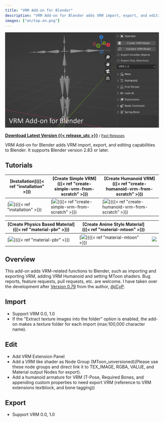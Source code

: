 ```yaml
---
title: "VRM Add-on for Blender"
description: "VRM Add-on for Blender adds VRM import, export, and editing capabilities to Blender."
images: ["en/top.en.png"]
---
```


<style>
main header {
  display: none;
}

main article.prose section :where(p, img):not(:where([class~=not-prose] *)) {
  margin-top: 0;
}
</style>

![](top.en.png)

**[Download Latest Version {{< release_utc >}}](https://vrm-addon-for-blender.info/releases/VRM_Addon_for_Blender-release.zip)**<small> / [Past Releases](https://github.com/saturday06/VRM-Addon-for-Blender/releases)</small>

VRM Add-on for Blender adds VRM import, export, and editing capabilities to Blender. It supports Blender version 2.83 or later.

## Tutorials

| [Installation]({{< ref "installation" >}}) | [Create Simple VRM]({{< ref "create-simple-vrm-from-scratch" >}}) | [Create Humanoid VRM]({{< ref "create-humanoid-vrm-from-scratch" >}}) |
| --- | --- | --- |
| [![](installation.png)]({{< ref "installation" >}}) | [![](simple.gif)]({{< ref "create-simple-vrm-from-scratch" >}}) | [![](humanoid.gif)]({{< ref "create-humanoid-vrm-from-scratch" >}}) |

| [Create Physics Based Material]({{< ref "material-pbr" >}}) | [Create Anime Style Material]({{< ref "material-mtoon" >}}) | |
| --- | --- | --- |
| [![](material_pbr.gif)]({{< ref "material-pbr" >}}) | [![](material_mtoon.gif)]({{< ref "material-mtoon" >}}) | ![](transparent.gif) |

## Overview

This add-on adds VRM-related functions to Blender, such as importing and exporting VRM, adding VRM Humanoid and setting MToon shaders. Bug reports, feature requests, pull requests, etc. are welcome. I have taken over the development after [Version 0.79](https://github.com/iCyP/VRM_IMPORTER_for_Blender2_8/releases/tag/0.79) from the author, [@iCyP](https://github.com/iCyP).

## Import

- Support VRM 0.0, 1.0
- If the "Extract texture images into the folder" option is enabled, the add-on makes a texture folder for each import (max:100,000 character name).

## Edit

- Add VRM Extension Panel
- Add a VRM like shader as Node Group (MToon_unversioned)(Please use these node groups and direct link it to TEX_IMAGE, RGBA, VALUE, and Material output Nodes for export).
- Add a humanoid armature for VRM (T-Pose, Required Bones, and appending custom properties to need export VRM (reference to VRM extensions textblock, and bone tagging))

## Export

- Support VRM 0.0, 1.0
